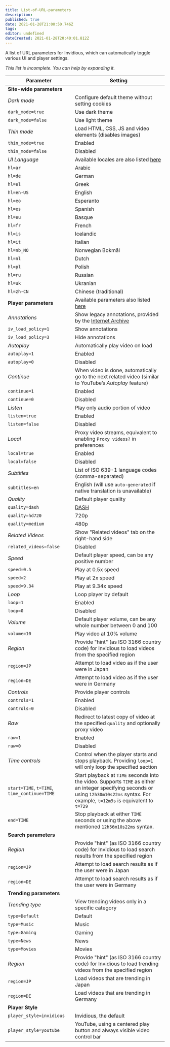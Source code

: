 ```yaml
---
title: List-of-URL-parameters
description: 
published: true
date: 2021-01-28T21:00:50.746Z
tags: 
editor: undefined
dateCreated: 2021-01-28T20:40:01.812Z
---
```


A list of URL parameters for Invidious, which can automatically toggle various UI and player settings.

_This list is incomplete. You can help by expanding it._

| Parameter                                    | Setting                                                                                                                                                                                   |
| -------------------------------------------- | ----------------------------------------------------------------------------------------------------------------------------------------------------------------------------------------- |
| **Site-wide parameters**                     |                                                                                                                                                                                           |
| _Dark mode_                                  | Configure default theme without setting cookies                                                                                                                                           |
| `dark_mode=true`                             | Use dark theme                                                                                                                                                                            |
| `dark_mode=false`                            | Use light theme                                                                                                                                                                           |
| _Thin mode_                                  | Load HTML, CSS, JS and video elements (disables images)                                                                                                                                   |
| `thin_mode=true`                             | Enabled                                                                                                                                                                                   |
| `thin_mode=false`                            | Disabled                                                                                                                                                                                  |
| _UI Language_                                | Available locales are also listed [here](https://github.com/iv-org/invidious/blob/0.17.0/src/invidious.cr#L63-L75)                                                                      |
| `hl=ar`                                      | Arabic                                                                                                                                                                                    |
| `hl=de`                                      | German                                                                                                                                                                                    |
| `hl=el`                                      | Greek                                                                                                                                                                                     |
| `hl=en-US`                                   | English                                                                                                                                                                                   |
| `hl=eo`                                      | Esperanto                                                                                                                                                                                 |
| `hl=es`                                      | Spanish                                                                                                                                                                                   |
| `hl=eu`                                      | Basque                                                                                                                                                                                    |
| `hl=fr`                                      | French                                                                                                                                                                                    |
| `hl=is`                                      | Icelandic                                                                                                                                                                                 |
| `hl=it`                                      | Italian                                                                                                                                                                                   |
| `hl=nb_NO`                                   | Norwegian Bokmål                                                                                                                                                                          |
| `hl=nl`                                      | Dutch                                                                                                                                                                                     |
| `hl=pl`                                      | Polish                                                                                                                                                                                    |
| `hl=ru`                                      | Russian                                                                                                                                                                                   |
| `hl=uk`                                      | Ukranian                                                                                                                                                                                  |
| `hl=zh-CN`                                   | Chinese (traditional)                                                                                                                                                                     |
| **Player parameters**                        | Available parameters also listed [here](https://github.com/iv-org/invidious/blob/0.17.0/src/invidious/videos.cr#L244)                                                                   |
| _Annotations_                                | Show legacy annotations, provided by the [Internet Archive](https://archive.org/details/youtubeannotations)                                                                               |
| `iv_load_policy=1`                           | Show annotations                                                                                                                                                                          |
| `iv_load_policy=3`                           | Hide annotations                                                                                                                                                                          |
| _Autoplay_                                   | Automatically play video on load                                                                                                                                                          |
| `autoplay=1`                                 | Enabled                                                                                                                                                                                   |
| `autoplay=0`                                 | Disabled                                                                                                                                                                                  |
| _Continue_                                   | When video is done, automatically go to the next related video (similar to YouTube’s _Autoplay_ feature)                                                                                  |
| `continue=1`                                 | Enabled                                                                                                                                                                                   |
| `continue=0`                                 | Disabled                                                                                                                                                                                  |
| _Listen_                                     | Play only audio portion of video                                                                                                                                                          |
| `listen=true`                                | Enabled                                                                                                                                                                                   |
| `listen=false`                               | Disabled                                                                                                                                                                                  |
| _Local_                                      | Proxy video streams, equivalent to enabling `Proxy videos?` in preferences                                                                                                                |
| `local=true`                                 | Enabled                                                                                                                                                                                   |
| `local=false`                                | Disabled                                                                                                                                                                                  |
| _Subtitles_                                  | List of ISO 639-1 language codes (comma-separated)                                                                                                                                        |
| `subtitles=en`                               | English (will use `auto-generated` if native translation is unavailable)                                                                                                                  |
| _Quality_                                    | Default player quality                                                                                                                                                                    |
| `quality=dash`                               | [DASH](https://en.wikipedia.org/wiki/Dynamic_Adaptive_Streaming_over_HTTP)                                                                                                                |
| `quality=hd720`                              | 720p                                                                                                                                                                                      |
| `quality=medium`                             | 480p                                                                                                                                                                                      |
| _Related Videos_                             | Show "Related videos" tab on the right-hand side                                                                                                                                          |
| `related_videos=false`                       | Disabled                                                                                                                                                                                  |
| _Speed_                                      | Default player speed, can be any positive number                                                                                                                                          |
| `speed=0.5`                                  | Play at 0.5x speed                                                                                                                                                                        |
| `speed=2`                                    | Play at 2x speed                                                                                                                                                                          |
| `speed=9.34`                                 | Play at 9.34x speed                                                                                                                                                                       |
| _Loop_                                       | Loop player by default                                                                                                                                                                    |
| `loop=1`                                     | Enabled                                                                                                                                                                                   |
| `loop=0`                                     | Disabled                                                                                                                                                                                  |
| _Volume_                                     | Default player volume, can be any whole number between 0 and 100                                                                                                                          |
| `volume=10`                                  | Play video at 10% volume                                                                                                                                                                  |
| _Region_                                     | Provide "hint" (as ISO 3166 country code) for Invidious to load videos from the specified region                                                                                          |
| `region=JP`                                  | Attempt to load video as if the user were in Japan                                                                                                                                        |
| `region=DE`                                  | Attempt to load video as if the user were in Germany                                                                                                                                      |
| _Controls_                                   | Provide player controls                                                                                                                                                                   |
| `controls=1`                                 | Enabled                                                                                                                                                                                   |
| `controls=0`                                 | Disabled                                                                                                                                                                                  |
| _Raw_                                        | Redirect to latest copy of video at the specified `quality` and optionally proxy video                                                                                                    |
| `raw=1`                                      | Enabled                                                                                                                                                                                   |
| `raw=0`                                      | Disabled                                                                                                                                                                                  |
| _Time controls_                              | Control when the player starts and stops playback. Providing `loop=1` will only loop the specified section                                                                                |
| `start=TIME`, `t=TIME`, `time_continue=TIME` | Start playback at `TIME` seconds into the video. Supports `TIME` as either an integer specifying seconds or using `12h30m10s22ms` syntax. For example, `t=12m9s` is equivalent to `t=729` |
| `end=TIME`                                   | Stop playback at either `TIME` seconds or using the above mentioned `12h56m10s22ms` syntax.                                                                                               |
| **Search parameters**                        |                                                                                                                                                                                           |
| _Region_                                     | Provide "hint" (as ISO 3166 country code) for Invidious to load search results from the specified region                                                                                  |
| `region=JP`                                  | Attempt to load search results as if the user were in Japan                                                                                                                               |
| `region=DE`                                  | Attempt to load search results as if the user were in Germany                                                                                                                             |
| **Trending parameters**                      |                                                                                                                                                                                           |
| _Trending type_                              | View trending videos only in a specific category                                                                                                                                          |
| `type=Default`                               | Default                                                                                                                                                                                          |
| `type=Music`                                 | Music                                                                                                                                                                                          |
| `type=Gaming`                                | Gaming                                                                                                                                                                                          |
| `type=News`                                  | News                                                                                                                                                                                          |
| `type=Movies`                                | Movies                                                                                                                                                                                          |
| _Region_                                     | Provide "hint" (as ISO 3166 country code) for Invidious to load trending videos from the specified region                                                                                 |  |
| `region=JP`                                  | Load videos that are trending in Japan                                                                                                                                                    |
| `region=DE`                                  | Load videos that are trending in Germany                                                                                                                                                  |
| **Player Style**                             |                                                                                                                                                                                           |
| `player_style=invidious`                     | Invidious, the default                                                                                                                                          |
| `player_style=youtube`                       | YouTube, using a centered play button and always visible video control bar                                                                                                                                                                                         |